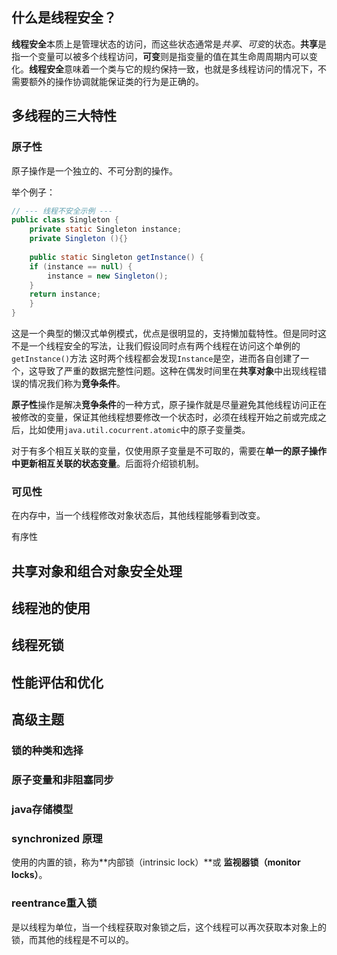 ## 什么是线程安全？



**线程安全**本质上是管理状态的访问，而这些状态通常是*共享*、*可变*的状态。**共享**是指一个变量可以被多个线程访问，**可变**则是指变量的值在其生命周周期内可以变化。**线程安全**意味着一个类与它的规约保持一致，也就是多线程访问的情况下，不需要额外的操作协调就能保证类的行为是正确的。



## 多线程的三大特性

### **原子性**

原子操作是一个独立的、不可分割的操作。

举个例子：

```java
// --- 线程不安全示例 ---
public class Singleton {  
    private static Singleton instance;  
    private Singleton (){}  
  
    public static Singleton getInstance() {  
    if (instance == null) {  
        instance = new Singleton();  
    }  
    return instance;  
    }  
}
```

这是一个典型的懒汉式单例模式，优点是很明显的，支持懒加载特性。但是同时这不是一个线程安全的写法，让我们假设同时点有两个线程在访问这个单例的`getInstance()`方法 这时两个线程都会发现`Instance`是空，进而各自创建了一个，这导致了严重的数据完整性问题。这种在偶发时间里在**共享对象**中出现线程错误的情况我们称为**竞争条件**。

**原子性**操作是解决**竞争条件**的一种方式，原子操作就是尽量避免其他线程访问正在被修改的变量，保证其他线程想要修改一个状态时，必须在线程开始之前或完成之后，比如使用`java.util.cocurrent.atomic`中的原子变量类。 

对于有多个相互关联的变量，仅使用原子变量是不可取的，需要在**单一的原子操作中更新相互关联的状态变量**。后面将介绍锁机制。



### 可见性

在内存中，当一个线程修改对象状态后，其他线程能够看到改变。



有序性

















## 共享对象和组合对象安全处理





## 线程池的使用





## 线程死锁



## 性能评估和优化



## 高级主题

### 锁的种类和选择

### 原子变量和非阻塞同步

### java存储模型

### synchronized 原理

使用的内置的锁，称为**内部锁（intrinsic lock）**或 **监视器锁（monitor locks）**。



### reentrance重入锁

是以线程为单位，当一个线程获取对象锁之后，这个线程可以再次获取本对象上的锁，而其他的线程是不可以的。































